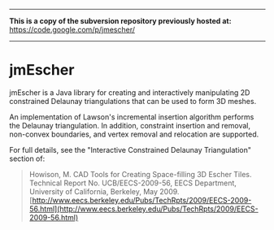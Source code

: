 ***
**This is a copy of the subversion repository previously hosted at:** https://code.google.com/p/jmescher/
***

# jmEscher

jmEscher is a Java library for creating and interactively manipulating 2D constrained Delaunay triangulations that can be used to form 3D meshes.

An implementation of Lawson's incremental insertion algorithm performs the Delaunay triangulation. In addition, constraint insertion and removal, non-convex boundaries, and vertex removal and relocation are supported.

For full details, see the "Interactive Constrained Delaunay Triangulation" section of:

> Howison, M. CAD Tools for Creating Space-filling 3D Escher Tiles. Technical Report No. UCB/EECS-2009-56, EECS Department, University of California, Berkeley, May 2009. [http://www.eecs.berkeley.edu/Pubs/TechRpts/2009/EECS-2009-56.html](http://www.eecs.berkeley.edu/Pubs/TechRpts/2009/EECS-2009-56.html)
